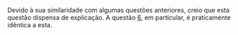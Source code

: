 Devido à sua similaridade com algumas questões anteriores, creio que esta questão dispensa de explicação. A questão [6](../6), em particular, é praticamente idêntica a esta.